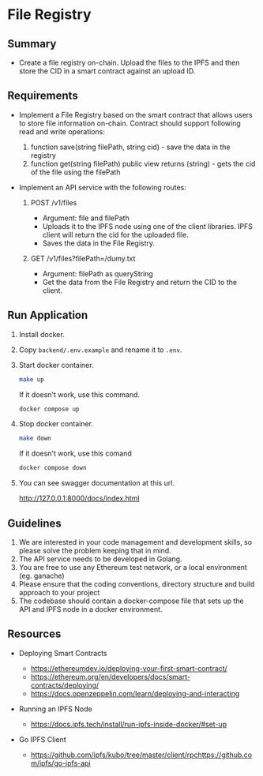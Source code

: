 # File Registry

## Summary

- Create a file registry on-chain. Upload the files to the IPFS and then store the CID in a smart contract against an upload ID.

## Requirements

- Implement a File Registry based on the smart contract that allows users to store file information on-chain. Contract should support following read and write operations:

    1. function save(string filePath, string cid) - save the data in the registry   
    2. function get(string filePath) public view returns (string) - gets the cid of the file using the filePath

- Implement an API service with the following routes:

    1. POST /v1/files
        - Argument: file and filePath
        - Uploads it to the IPFS node using one of the client libraries. IPFS client will return the cid for the uploaded file.
        - Saves the data in the File Registry.

    2. GET /v1/files?filePath=/dumy.txt
        - Argument: filePath as queryString
        - Get the data from the File Registry and return the CID to the client.

## Run Application
1. Install docker.
2. Copy `backend/.env.example` and rename it to `.env`.
3. Start docker container.

    ```bash
    make up
    ```

    If it doesn't work, use this command.

    ```bash
    docker compose up
    ```

4. Stop docker container.

    ```bash
    make down
    ```

    If it doesn't work, use this comand

    ```bash
    docker compose down
    ```
5. You can see swagger documentation at this url.

    <http://127.0.0.1:8000/docs/index.html>

## Guidelines

1. We are interested in your code management and development skills, so please solve the problem keeping that in mind.
2. The API service needs to be developed in Golang.
3. You are free to use any Ethereum test network, or a local environment (eg. ganache)
4. Please ensure that the coding conventions, directory structure and build approach to your project
5. The codebase should contain a docker-compose file that sets up the API and IPFS node in a docker environment.

## Resources

- Deploying Smart Contracts
    - <https://ethereumdev.io/deploying-your-first-smart-contract/>
    - <https://ethereum.org/en/developers/docs/smart-contracts/deploying/>
    - <https://docs.openzeppelin.com/learn/deploying-and-interacting>

- Running an IPFS Node
    - <https://docs.ipfs.tech/install/run-ipfs-inside-docker/#set-up>

- Go IPFS Client
    - <https://github.com/ipfs/kubo/tree/master/client/rpchttps://github.com/ipfs/go-ipfs-api>